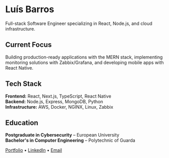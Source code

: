 # Luís Barros

Full-stack Software Engineer specializing in React, Node.js, and cloud infrastructure.

## Current Focus
Building production-ready applications with the MERN stack, implementing monitoring solutions with Zabbix/Grafana, and developing mobile apps with React Native.

## Tech Stack
**Frontend:** React, Next.js, TypeScript, React Native  
**Backend:** Node.js, Express, MongoDB, Python  
**Infrastructure:** AWS, Docker, NGINX, Linux, Zabbix  

## Education
**Postgraduate in Cybersecurity** – European University  
**Bachelor's in Computer Engineering** – Polytechnic of Guarda

[Portfolio](https://luisdbarros.dev) • [LinkedIn](https://www.linkedin.com/in/-luis-barros-/) • [Email](mailto:luisantoniio1998@gmail.com)
